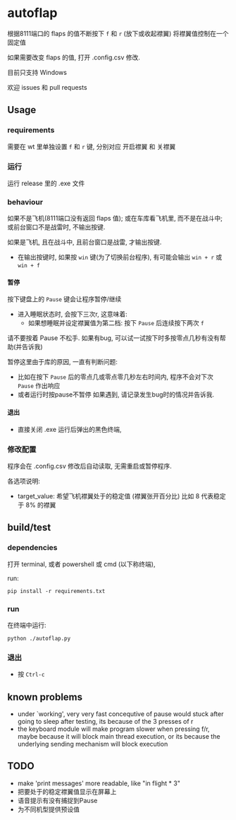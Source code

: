 autoflap
==
根据8111端口的 flaps 的值不断按下 `f` 和 `r` (放下或收起襟翼) 将襟翼值控制在一个固定值

如果需要改变 flaps 的值, 打开 .config.csv 修改. 

目前只支持 Windows

欢迎 issues 和 pull requests

## Usage
### requirements
需要在 wt 里单独设置 `f` 和 `r` 键, 分别对应 开启襟翼 和 关襟翼

### 运行
运行 release 里的 .exe 文件

### behaviour
如果不是飞机(8111端口没有返回 flaps 值); 或在车库看飞机里, 而不是在战斗中; 或前台窗口不是战雷时, 不输出按键.

如果是飞机, 且在战斗中, 且前台窗口是战雷, 才输出按键.

- 在输出按键时, 如果按 `win` 键(为了切换前台程序), 有可能会输出 `win + r` 或 `win + f`

#### 暂停
按下键盘上的 `Pause` 键会让程序暂停/继续

- 进入睡眠状态时, 会按下三次r, 这意味着:
  - 如果想睡眠并设定襟翼值为第二档: 
    按下 `Pause` 后连续按下两次 `f` 

请不要按着 Pause 不松手. 如果有bug, 可以试一试按下时多按零点几秒有没有帮助(并告诉我)

暂停这里由于库的原因, 一直有判断问题:
- 比如在按下 `Pause` 后的零点几或零点零几秒左右时间内, 程序不会对下次 `Pause` 作出响应
- 或者运行时按pause不暂停
如果遇到, 请记录发生bug时的情况并告诉我.


#### 退出
- 直接关闭 .exe 运行后弹出的黑色终端, 

### 修改配置
程序会在 .config.csv 修改后自动读取, 无需重启或暂停程序.

各选项说明:
- target_value: 希望飞机襟翼处于的稳定值 (襟翼张开百分比)
  比如 8 代表稳定于 8% 的襟翼

## build/test
### dependencies
打开 terminal, 或者 powershell 或 cmd (以下称终端),

run:

    pip install -r requirements.txt

### run
在终端中运行:

    python ./autoflap.py
    
### 退出
- 按 `Ctrl-c`

## known problems
- under `working', very very fast concequtive of pause would stuck after going to sleep
  after testing, its because of the 3 presses of r
- the keyboard module will make program slower when pressing f/r, maybe because it will block main thread execution, or its because the underlying sending mechanism will block execution
  
## TODO
- make 'print messages' more readable, like "in flight * 3"
- 把要处于的稳定襟翼值显示在屏幕上
- 语音提示有没有捕捉到Pause
- 为不同机型提供预设值
